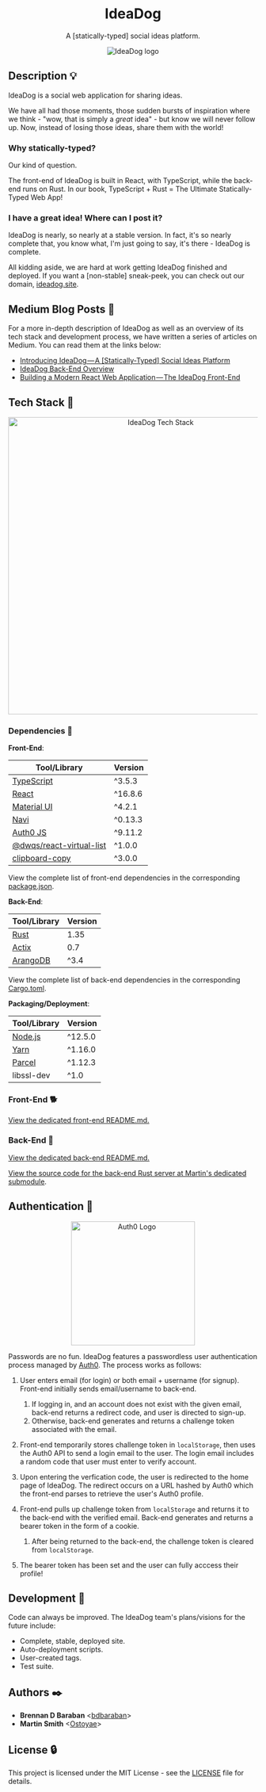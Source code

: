 <h1 align="center">IdeaDog</h1>
<p align="center">
  A [statically-typed] social ideas platform.
</p>

<p align="center">
  <img src="https://github.com/bdbaraban/ideadog/blob/master/assets/ideadog-logo.png"
       alt="IdeaDog logo"
  />
</p>

## Description :bulb:

IdeaDog is a social web application for sharing ideas.

We have all had those moments, those sudden bursts of inspiration where we think - "wow, that is simply a _great_ idea" - but know we will never follow up. Now, instead of losing those ideas, share them with the world!

### Why statically-typed?

Our kind of question.

The front-end of IdeaDog is built in React, with TypeScript, while the back-end runs on Rust. In our book, TypeScript + Rust = The Ultimate Statically-Typed Web App!

### I have a great idea! Where can I post it?

IdeaDog is nearly, so nearly at a stable version. In fact, it's so nearly complete that, you know what, I'm just going to say, it's there - IdeaDog is complete.

All kidding aside, we are hard at work getting IdeaDog finished and deployed. If you want a [non-stable] sneak-peek, you
can check out our domain, [ideadog.site](https://ideadog.site).

## Medium Blog Posts :newspaper:

For a more in-depth description of IdeaDog as well as an overview of its tech stack and development process, we have written a series of articles on Medium. You can read them at the links below:

- [Introducing IdeaDog — A \[Statically-Typed\] Social Ideas Platform](https://medium.com/@bdov_/introducing-ideadog-a-statically-typed-social-ideas-platform-aeb3a6dcf04f)
- [IdeaDog Back-End Overview](https://medium.com/@Ostoyae/ideadog-back-end-overview-a0d66d780bea)
- [Building a Modern React Web Application — The IdeaDog Front-End](https://medium.com/@bdov_/building-a-modern-react-web-application-the-ideadog-front-end-bc56dd3ca4b6)

## Tech Stack :poodle:

<p align="center">
  <img src="https://github.com/bdbaraban/ideadog/blob/master/assets/ideadog-stack.png"
       alt="IdeaDog Tech Stack"
       width="600"
  />
</p>

### Dependencies :couple:

**Front-End**:

| Tool/Library                                                                       | Version |
| ---------------------------------------------------------------------------------- | ------- |
| [TypeScript](https://www.typescriptlang.org/)                                      | ^3.5.3  |
| [React](https://reactjs.org/)                                                      | ^16.8.6 |
| [Material UI](https://material-ui.com/)                                            | ^4.2.1  |
| [Navi](https://frontarm.com/navi/en/)                                              | ^0.13.3 |
| [Auth0 JS](https://www.npmjs.com/package/auth0-js)                                 | ^9.11.2 |
| [@dwqs/react-virtual-list](https://www.npmjs.com/package/@dwqs/react-virtual-list) | ^1.0.0  |
| [clipboard-copy](https://www.npmjs.com/package/clipboard-copy)                     | ^3.0.0  |

View the complete list of front-end dependencies in the corresponding [package.json](./frontend/package.json).

**Back-End**:

| Tool/Library                           | Version |
| -------------------------------------- | ------- |
| [Rust](https://www.rust-lang.org/)     | 1.35    |
| [Actix](https://actix.rs/actix/actix/) | 0.7     |
| [ArangoDB](https://www.arangodb.com/)  | ^3.4    |

View the complete list of back-end dependencies in the corresponding [Cargo.toml](https://github.com/Ostoyae/ideaDog_server/blob/master/app/Cargo.toml).

**Packaging/Deployment**:

| Tool/Library                      | Version |
| --------------------------------- | ------- |
| [Node.js](https://nodejs.org/en/) | ^12.5.0 |
| [Yarn](https://yarnpkg.com/en/)   | ^1.16.0 |
| [Parcel](https://parceljs.org/)   | ^1.12.3 |
| libssl-dev                        | ^1.0    |

### Front-End :dog2:

[View the dedicated front-end README.md.](./frontend)

### Back-End :feet:

[View the dedicated back-end README.md.](./backend)

[View the source code for the back-end Rust server at Martin's dedicated submodule](https://github.com/Ostoyae/ideaDog_server).

## Authentication :key:

<p align="center">
  <img src="https://proxy.duckduckgo.com/iu/?u=https%3A%2F%2Fd0.awsstatic.com%2Fpartner-network%2Fpartner-logos%2FMobile%2520Competency%2520Partner%2520Logos%2F600x400_AuthO_Logo.png&f="
       alt="Auth0 Logo"
       width="250"
  />
</p>

Passwords are no fun. IdeaDog features a passwordless user authentication process managed by [Auth0](https://auth0.com/). The process works as follows:

1. User enters email (for login) or both email + username (for signup). Front-end initially sends email/username to back-end.

   1. If logging in, and an account does not exist with the given email, back-end returns a redirect code, and user is directed to sign-up.
   2. Otherwise, back-end generates and returns a challenge token associated with the email.

2. Front-end temporarily stores challenge token in `localStorage`, then uses the Auth0 API to send a login email to the user. The login email includes a random code that user must enter to verify account.

3. Upon entering the verfication code, the user is redirected to the home page of IdeaDog. The redirect occurs on a URL hashed by Auth0 which the front-end parses to retrieve the user's Auth0 profile.

4. Front-end pulls up challenge token from `localStorage` and returns it to the back-end with the verified email. Back-end generates and returns a bearer token in the form of a cookie.

   1. After being returned to the back-end, the challenge token is cleared from `localStorage`.

5. The bearer token has been set and the user can fully acccess their profile!

## Development :dog:

Code can always be improved. The IdeaDog team's plans/visions for the future include:

- Complete, stable, deployed site.
- Auto-deployment scripts.
- User-created tags.
- Test suite.

## Authors :black_nib:

- **Brennan D Baraban** <[bdbaraban](https://github.com/bdbaraban)>
- **Martin Smith** <[Ostoyae](https://github.com/Ostoyae)>

## License :lock:

This project is licensed under the MIT License - see the [LICENSE](./LICENSE) file for details.
